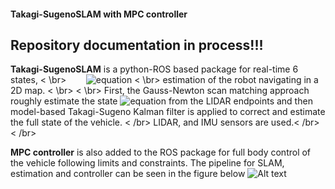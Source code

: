 #### Takagi-SugenoSLAM with MPC controller

## Repository documentation in process!!! 


**Takagi-SugenoSLAM** is a python-ROS based package for real-time 6 states, < \br>
&nbsp;&nbsp;&nbsp;&nbsp;&nbsp;&nbsp; ![equation](https://bit.ly/3vH03DH) < \br>
estimation of the robot navigating in a 2D map. < \br>
< \br>
First, the Gauss-Newton scan matching approach roughly estimate the state ![equation](https://bit.ly/3qdQ9bC) from the LIDAR endpoints and then model-based Takagi-Sugeno Kalman filter is applied to correct and estimate the full state of the vehicle. < /br>
LIDAR, and IMU sensors are used.< /br>
< /br>

**MPC controller** is also added to the ROS package for full body control of the vehicle following limits and constraints. The pipeline for SLAM, estimation and controller can be seen in the figure below
![Alt text](https://ibb.co/4Whsp31)
